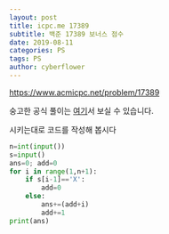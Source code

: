 ```yaml
---
layout: post
title: icpc.me 17389
subtitle: 백준 17389 보너스 점수
date: 2019-08-11
categories: PS
tags: PS
author: cyberflower
---
```


<https://www.acmicpc.net/problem/17389>

숭고한 공식 풀이는 [여기](https://drive.google.com/file/d/1XwcQgX81fR_2ULyzXoY1DZ1Y9EsXyu-_/view)서 보실 수 있습니다.

시키는대로 코드를 작성해 봅시다

```python
n=int(input())
s=input()
ans=0; add=0
for i in range(1,n+1):
    if s[i-1]=='X':
        add=0
    else:
        ans+=(add+i)
        add+=1
print(ans)
```
